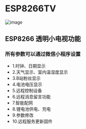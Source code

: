 # ESP8266TV
![image](https://user-images.githubusercontent.com/65395051/114113852-3904a980-9912-11eb-9f74-fa144fbed7a3.png)
## ESP8266  透明小电视功能
### 所有参数可以通过微信小程序设置
* 1.时钟、日期显示
* 2.天气显示、室内温湿度显示
* 3.B站粉丝显示
* 4.电池电压显示
* 5.远程控制设备
* 6.远程消息留言功能
* 7.智能配网
* 8.锂电池供电、充电
* 9.参数修改
* 10.远程服务更新固件
